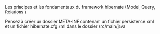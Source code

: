 Les principes et les fondamentaux du framework hibernate (Model, Query, Relations )

Pensez à créer un dossier META-INF contenant un fichier persistence.xml et un fichier hibernate.cfg.xml dans le dossier src/main/java
